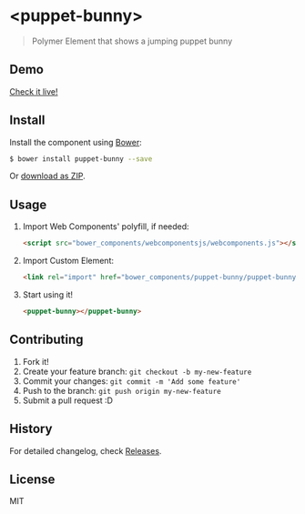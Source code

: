 # &lt;puppet-bunny&gt;

> Polymer Element that shows a jumping puppet bunny

## Demo

[Check it live!](http://puppetjs.github.io/puppet-bunny)

## Install

Install the component using [Bower](http://bower.io/):

```sh
$ bower install puppet-bunny --save
```

Or [download as ZIP](https://github.com/PuppetJs/puppet-bunny/archive/master.zip).

## Usage

1. Import Web Components' polyfill, if needed:

    ```html
    <script src="bower_components/webcomponentsjs/webcomponents.js"></script>
    ```

2. Import Custom Element:

    ```html
    <link rel="import" href="bower_components/puppet-bunny/puppet-bunny.html">
    ```

3. Start using it!

    ```html
    <puppet-bunny></puppet-bunny>
    ```

## Contributing

1. Fork it!
2. Create your feature branch: `git checkout -b my-new-feature`
3. Commit your changes: `git commit -m 'Add some feature'`
4. Push to the branch: `git push origin my-new-feature`
5. Submit a pull request :D

## History

For detailed changelog, check [Releases](https://github.com/PuppetJs/puppet-bunny/releases).

## License

MIT
